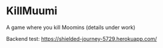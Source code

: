 # KillMuumi
A game where you kill Moomins (details under work)

Backend test:
https://shielded-journey-5729.herokuapp.com/
